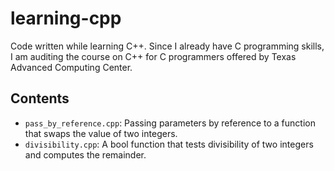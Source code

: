 # learning-cpp
Code written while learning C++. Since I already have C programming skills, I am auditing the course on C++ for C programmers offered by Texas Advanced Computing Center.

## Contents
- `pass_by_reference.cpp`: Passing parameters by reference to a function that swaps the value of two integers.
- `divisibility.cpp`: A bool function that tests divisibility of two integers and computes the remainder.